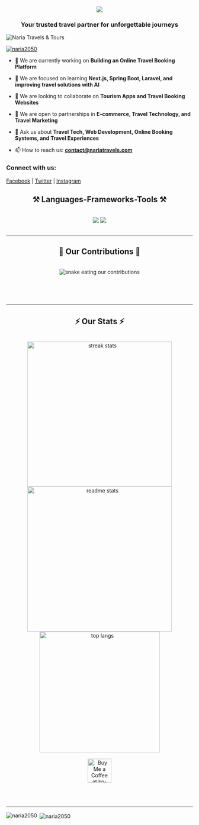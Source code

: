 <h1 align="center">
    <img src="https://readme-typing-svg.herokuapp.com/?font=Righteous&size=35&center=true&vCenter=true&width=600&height=70&duration=6000&lines=Welcome+👋,To;+NARIA+TRAVELS+&+TOURS;" />
</h1>
<h3 align="center">Your trusted travel partner for unforgettable journeys</h3>

<p align="left"> <img src="company-logo.jpeg" alt="Naria Travels & Tours" /> </p>

<p align="left"> <a href="https://github.com/naria2050/naria2050"><img src="https://github-profile-trophy.vercel.app/?username=naria2050" alt="naria2050" /></a> </p>

- 🔭 We are currently working on **Building an Online Travel Booking Platform**

- 🌱 We are focused on learning **Next.js, Spring Boot, Laravel, and improving travel solutions with AI**

- 👯 We are looking to collaborate on **Tourism Apps and Travel Booking Websites**

- 🤝 We are open to partnerships in **E-commerce, Travel Technology, and Travel Marketing**

- 💬 Ask us about **Travel Tech, Web Development, Online Booking Systems, and Travel Experiences**

- 📫 How to reach us: **contact@nariatravels.com**

<h3 align="left">Connect with us:</h3>
<p align="left">
  <a href="https://www.facebook.com/nariatravels">Facebook</a> | 
  <a href="https://twitter.com/nariatravels">Twitter</a> | 
  <a href="https://www.instagram.com/nariatravels">Instagram</a>
</p>

<h2 align="center">⚒️ Languages-Frameworks-Tools ⚒️</h2>
<br/>
<div align="center">
    <img src="https://skillicons.dev/icons?i=react,bootstrap,mui,html,css,vscode,github,figma,tailwind,git,r" />
    <img src="https://skillicons.dev/icons?i=nodejs,python,javascript,typescript,express,firebase,mongodb,c,java,nextjs,mysql,flask" /><br>
</div>
<br/>
<hr/>

<div align="center">
  <h2>🐍 Our Contributions 🐍</h2>
  <br>
  <img alt="snake eating our contributions" src="https://raw.githubusercontent.com/naria2050/naria2050/output/github-contribution-grid-snake.svg" />
  
  <br/><br/><br/>
</div>

<hr/>

<h2 align="center">⚡ Our Stats ⚡</h2>
<br>
<div align=center>
  <img width=390 src="https://github-readme-streak-stats.herokuapp.com/?user=naria2050&count_private=true&theme=react&border_radius=10" alt="streak stats"/>
  <img width=390 src="https://github-readme-stats.vercel.app/api?username=naria2050&count_private=true&show_icons=true&theme=react&rank_icon=github&border_radius=10" alt="readme stats" />
  <br/>
  <img width=325 align="center" src="https://github-readme-stats.vercel.app/api/top-langs/?username=naria2050&hide=HTML&langs_count=8&layout=compact&theme=react&border_radius=10&size_weight=0.5&count_weight=0.5&exclude_repo=github-readme-stats" alt="top langs" />
</div>
<br/>

<div align="center">
<a href='https://ko-fi.com/V7V4RAK9C' target='_blank'><img height='64' style='border:0px;height:64px;' src='https://storage.ko-fi.com/cdn/kofi1.png?v=3' border='0' alt='Buy Me a Coffee at ko-fi.com' /></a>
</div>

<br/>
<br/><br/>

<hr/>

<p><img align="left" src="https://github-readme-stats.vercel.app/api/top-langs?username=naria2050&show_icons=true&locale=en&layout=compact" alt="naria2050" /></p>

<p>&nbsp;<img align="center" src="https://github-readme-stats.vercel.app/api?username=naria2050&show_icons=true&locale=en" alt="naria2050" /></p>
